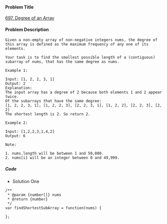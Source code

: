 #### Problem Title
[697. Degree of an Array](https://leetcode.com/problems/degree-of-an-array/)
#### Problem Description
```
Given a non-empty array of non-negative integers nums, the degree of this array is defined as the maximum frequency of any one of its elements.

Your task is to find the smallest possible length of a (contiguous) subarray of nums, that has the same degree as nums.

Example 1:

Input: [1, 2, 2, 3, 1]
Output: 2
Explanation: 
The input array has a degree of 2 because both elements 1 and 2 appear twice.
Of the subarrays that have the same degree:
[1, 2, 2, 3, 1], [1, 2, 2, 3], [2, 2, 3, 1], [1, 2, 2], [2, 2, 3], [2, 2]
The shortest length is 2. So return 2.

Example 2:

Input: [1,2,2,3,1,4,2]
Output: 6

Note:

1. nums.length will be between 1 and 50,000.
2. nums[i] will be an integer between 0 and 49,999.

```

##### Code

- Solution One
```
/**
 * @param {number[]} nums
 * @return {number}
 */
var findShortestSubArray = function(nums) {
    
};
```
